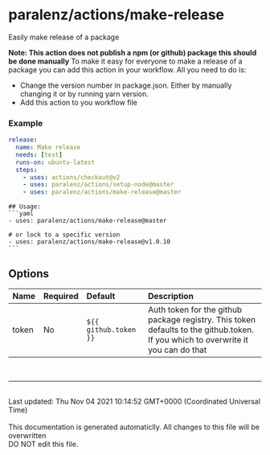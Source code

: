 # paralenz/actions/make-release
Easily make release of a package

**Note: This action does not publish a npm (or github) package this should be done manually**
To make it easy for everyone to make a release of a package you can add this action in your workflow.
All you need to do is:
- Change the version number in package.json. Either by manually changing it or by running yarn version.
- Add this action to you workflow file

### Example
```yml
release:
  name: Make release
  needs: [test]
  runs-on: ubuntu-latest
  steps:
    - uses: actions/checkout@v2
    - uses: paralenz/actions/setup-node@master
    - uses: paralenz/actions/make-release@master
```

    

    ## Usage:
    ```yaml
    - uses: paralenz/actions/make-release@master
    
    # or lock to a specific version
    - uses: paralenz/actions/make-release@v1.0.10
    ```

## Options
| Name | Required | Default | Description |
| :--- | :--- | :--- | :--- |
| token | No | `${{ github.token }}` | Auth token for the github package registry. This token defaults to the github.token. If you which to overwrite it you can do that  |

<br /><hr /><br />Last updated: Thu Nov 04 2021 10:14:52 GMT+0000 (Coordinated Universal Time)<br /><br /><italic>This documentation is generated automaticlly. All changes to this file will be <bold>overwritten</bold><br /><bold>DO NOT edit this file.</bold></italic>
    